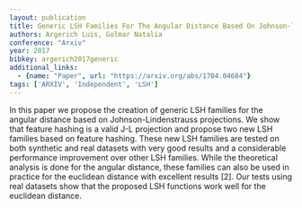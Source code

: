 ```yaml
---
layout: publication
title: Generic LSH Families For The Angular Distance Based On Johnson-lindenstrauss Projections And Feature Hashing LSH
authors: Argerich Luis, Golmar Natalia
conference: "Arxiv"
year: 2017
bibkey: argerich2017generic
additional_links:
  - {name: "Paper", url: "https://arxiv.org/abs/1704.04684"}
tags: ['ARXIV', 'Independent', 'LSH']
---
```

<p>In this paper we propose the creation of generic LSH families for the
angular distance based on Johnson-Lindenstrauss projections. We show
that feature hashing is a valid J-L projection and propose two new LSH
families based on feature hashing. These new LSH families are tested on
both synthetic and real datasets with very good results and a
considerable performance improvement over other LSH families. While the
theoretical analysis is done for the angular distance, these families
can also be used in practice for the euclidean distance with excellent
results [2]. Our tests using real datasets show that the proposed LSH
functions work well for the euclidean distance.</p>
